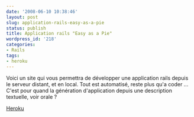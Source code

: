```yaml
---
date: '2008-06-10 10:38:46'
layout: post
slug: application-rails-easy-as-a-pie
status: publish
title: Application rails "Easy as a Pie"
wordpress_id: '218'
categories:
- Rails
tags:
- heroku
---
```


Voici un site qui vous permettra de développer une application rails depuis le serveur distant, et en local. Tout est automatisé, reste plus qu'a coder ... C'est pour quand la génération d'application depuis une description textuelle, voir orale ?

[Heroku](http://heroku.com/)
